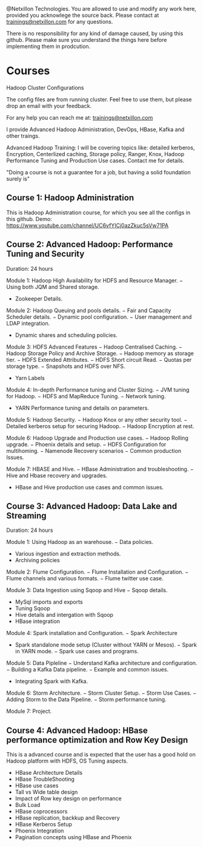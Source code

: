 @Netxillon Technologies. You are allowed to use and modify any work here, provided you acknowlege the source back.
Please contact at trainings@netxillon.com for any questions.

There is no responsibility for any kind of damage caused, by using this github. Please make sure you understand the things here before implementing them in prodcution.

Courses
=========
Hadoop Cluster Configurations

The config files are from running cluster. Feel free to use them, but please drop an email with your feedback.

For any help you can reach me at: trainings@netxillon.com

I provide Advanced Hadoop Administration, DevOps, HBase, Kafka and other traings.

Advanced Hadoop Training: I will be covering topics like: detailed kerberos, Encryption, Centerlized caching, Storage policy, Ranger, Knox, Hadoop Performance Tuning and Production Use cases. Contact me for details.

  "Doing a course is not a guarantee for a job, but having a solid foundation surely is"
 
 Course 1: Hadoop Administration
 ------------------------------------------------
 This is Hadoop Administration course, for which you see all the configs in this github.
 Demo: https://www.youtube.com/channel/UC6vfYICj0azZkuc5sVw71PA
 
 Course 2: Advanced Hadoop: Performance Tuning and Security
-------------------------------------------------
Duration: 24 hours

Module 1: Hadoop High Availability for HDFS and Resource Manager.
− Using both JQM and Shared storage.
- Zookeeper Details.

Module 2: Hadoop Queuing and pools details.
− Fair and Capacity Scheduler details.
− Dynamic pool configuration.
− User management and LDAP integration.
- Dynamic shares and scheduling policies.

Module 3: HDFS Advanced Features
− Hadoop Centralised Caching.
− Hadoop Storage Policy and Archive Storage.
− Hadoop memory as storage tier.
− HDFS Extended Attributes.
− HDFS Short circuit Read.
− Quotas per storage type.
− Snapshots and HDFS over NFS.
- Yarn Labels

Module 4: In-depth Performance tuning and Cluster Sizing. 
− JVM tuning for Hadoop.
− HDFS and MapReduce Tuning.
− Network tuning.
- YARN Performance tuning and details on parameters.

Module 5: Hadoop Security.
− Hadoop Knox or any other security tool.
− Detailed kerberos setup for securing Hadoop.
− Hadoop Encryption at rest.

Module 6: Hadoop Upgrade and Production use cases.
− Hadoop Rolling upgrade.
− Phoenix details and setup.
− HDFS Configuration for multihoming.
− Namenode Recovery scenarios
− Common production Issues.

Module 7: HBASE and Hive.
− HBase Administration and troubleshooting.
− Hive and Hbase recovery and upgrades.
- HBase and Hive production use cases and common issues.

Course 3: Advanced Hadoop: Data Lake and Streaming
-----------------------------------------------------------------
Duration: 24 hours

Module 1: Using Hadoop as an warehouse. 
− Data policies.
- Various ingestion and extraction methods.
- Archiving policies

Module 2: Flume Configuration.
− Flume Installation and Configuration.
− Flume channels and various formats.
− Flume twitter use case. 

Module 3: Data Ingestion using Sqoop and Hive
− Sqoop details.
- MySql imports and exports
- Tuning Sqoop
- Hive details and intergation with Sqoop
- HBase integration
 
Module 4: Spark installation and Configuration. 
− Spark Architecture
- Spark standalone mode setup (Cluster without YARN or Mesos).
− Spark in YARN mode.
− Spark use cases and programs.

Module 5: Data Pipleline
− Understand Kafka architecture and configuration.
− Building a Kafka Data pipeline.
− Example and common issues.
- Integrating Spark with Kafka.

Module 6: Storm Architecture.
− Storm Cluster Setup.
− Storm Use Cases.
− Adding Storm to the Data Pipeline.
− Storm performance tuning.

Module 7: Project.

Course 4: Advanced Hadoop: HBase performance optimization and Row Key Design
----------------------------------------------------------------------------
This is a advanced course and is expected that the user has a good hold on Hadoop platform with HDFS, OS Tuning aspects.

- HBase Architecture Details
- HBase TroubleShooting
- HBase use cases
- Tall vs Wide table design
- Impact of Row key design on performance
- Bulk Load
- HBase coprocessors
- HBase replication, backkup and Recovery
- HBase Kerberos Setup
- Phoenix Integration
- Pagination concepts using HBase and Phoenix
